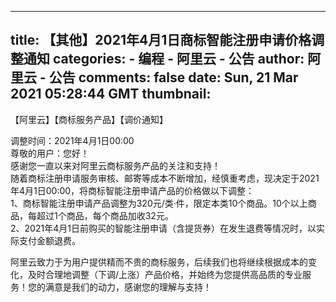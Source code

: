 
---
title: 【其他】2021年4月1日商标智能注册申请价格调整通知
categories: 
    - 编程
    - 阿里云 - 公告
author: 阿里云 - 公告
comments: false
date: Sun, 21 Mar 2021 05:28:44 GMT
thumbnail: 
---

<div>   
<p></p><div><p style="text-align:left">【阿里云】【商标服务产品】【调价通知】 </p></div><div>调整时间：2021年4月1日00:00 </div><div>尊敬的用户：您好！</div><div>感谢您一直以来对阿里云商标服务产品的关注和支持！</div><div>随着商标注册申请服务审核、邮寄等成本不断增加，经慎重考虑，现决定于2021年4月1日00:00，将商标智能注册申请产品的价格做以下调整：</div><div>1、商标智能注册申请产品调整为320元/类·件，限定本类10个商品。10个以上商品，每超过1个商品，每个商品加收32元。</div><div>2、2021年4月1日前购买的智能注册申请（含提货券）在发生退费等情况时，以实际支付金额退费。</div><div><p style="text-align:left">阿里云致力于为用户提供精而不贵的商标服务，后续我们也将继续根据成本的变化，及时合理地调整（下调/上涨）产品价格，并始终为您提供高品质的专业服务！您的满意是我们的动力，感谢您的理解与支持！</p></div><p></p>  
</div>
            